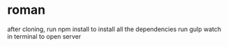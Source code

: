 # roman

after cloning, run npm install to install all the dependencies
run gulp watch in terminal to open server 
